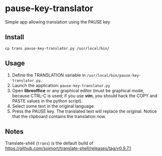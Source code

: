 # pause-key-translator

Simple app allowing translation using the PAUSE key

## Install
```
cp trans pause-key-translator.py /usr/local/bin/
```

## Usage

1. Define the TRANSLATION variable in `/usr/local/bin/pause-key-translator.py`.
2. Launch the application: `pause-key-translator.py`
3. Open **libreoffice** or any graphical editor (must be graphical mode, because CTRL-C is used; if you use **vim**, you should hack the COPY and PASTE values in the python script).
4. Select some text in the original language.
5. Press the PAUSE key. The translated text will replace the original. Notice that the clipboard contains the translation now.

## Notes

Translate-shell (`trans`) is the default build of https://github.com/soimort/translate-shell/releases/tag/v0.9.7.1
